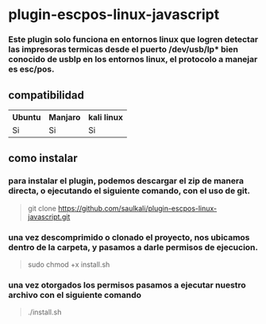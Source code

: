 # plugin-escpos-linux-javascript
### Este plugin solo funciona en entornos linux que logren detectar las impresoras termicas desde el puerto /dev/usb/lp* bien conocido de usblp en los entornos linux, el protocolo a manejar es esc/pos.

## compatibilidad
<table>
  <tr>
    <th>Ubuntu</th>
    <th>Manjaro</th>
    <th>kali linux </th>
  </tr>
  <tr>
    <td>Si</td>
    <td>Si</td> 
    <td>Si</td>
  </tr>
</table>

## como instalar
### para instalar el plugin, podemos descargar el zip de manera directa, o ejecutando el siguiente comando, con el uso de git.
> git clone https://github.com/saulkali/plugin-escpos-linux-javascript.git
### una vez descomprimido o clonado el proyecto, nos ubicamos dentro de la carpeta, y pasamos a darle permisos de ejecucion.
> sudo chmod +x install.sh
### una vez otorgados los permisos pasamos a ejecutar nuestro archivo con el siguiente comando
> ./install.sh